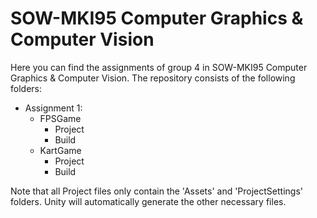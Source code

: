 # SOW-MKI95 Computer Graphics & Computer Vision

Here you can find the assignments of group 4 in SOW-MKI95 Computer Graphics & Computer Vision.
The repository consists of the following folders:
- Assignment 1:
  - FPSGame
    - Project
    - Build
  - KartGame
    - Project
    - Build

Note that all Project files only contain the 'Assets' and 'ProjectSettings' folders. Unity will automatically generate the other necessary files.
